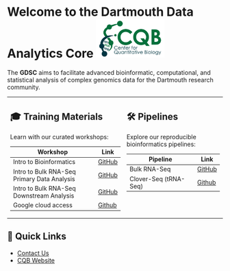# Welcome to the Dartmouth Data Analytics Core <img src="img/cqb_logo.jpg" width="160" height="90" alt="CQB Logo">

The **GDSC** aims to facilitate advanced bioinformatic, computational, and statistical analysis of complex genomics data for the Dartmouth research community.  




<table>
<tr>
<td valign="top">

## 🎓 Training Materials

Learn with our curated workshops:

| Workshop | Link |
|----------|------|
| Intro to Bioinformatics | [GitHub](https://github.com/Dartmouth-Data-Analytics-Core/Bioinformatics_workshop-2024) |
| Intro to Bulk RNA-Seq Primary Data Analysis | [GitHub](https://github.com/Dartmouth-Data-Analytics-Core/RNA-seq-Primary-Data-Analysis-workshop-June-2022) |
| Intro to Bulk RNA-Seq Downstream Analysis | [GitHub](https://github.com/Dartmouth-Data-Analytics-Core/RNA-seq-Differential-Expression-workshop-June-2022) |
| Google cloud access | [Github](https://github.com/Dartmouth-Data-Analytics-Core/GoogleCloudAccess) |

</td>
<td valign="top">

## 🛠 Pipelines

Explore our reproducible bioinformatics pipelines:

| Pipeline | Link |
|----------|------|
| Bulk RNA-Seq | [GitHub](https://github.com/Dartmouth-Data-Analytics-Core/DAC-RNAseq-pipeline) |
| Clover-Seq (tRNA-Seq) | [Github](https://github.com/Dartmouth-Data-Analytics-Core/GDSC-clover-Seq/tree/main) |

</td>
</tr>
</table>

## 🌟 Quick Links

- [Contact Us](mailto:GDSC@groups.dartmouth.edu)
- [CQB Website](https://sites.dartmouth.edu/cqb/)







